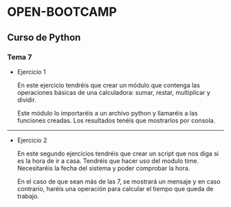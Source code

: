 # OPEN-BOOTCAMP

## Curso de Python
### Tema 7

- Ejercicio 1 

    En este ejercicio tendréis que crear un módulo que contenga las operaciones básicas de una calculadora: sumar, restar, multiplicar y dividir.

    Este módulo lo importaréis a un archivo python y llamaréis a las funciones creadas. Los resultados tenéis que mostrarlos por consola.

***

- Ejercicio 2

    En este segundo ejercicios tendréis que crear un script que nos diga si es la hora de ir a casa. Tendréis que hacer uso del modulo time. Necesitaréis la fecha del sistema y poder comprobar la hora.

    En el caso de que sean más de las 7, se mostrará un mensaje y en caso contrario, haréis una operación para calcular el tiempo que queda de trabajo.